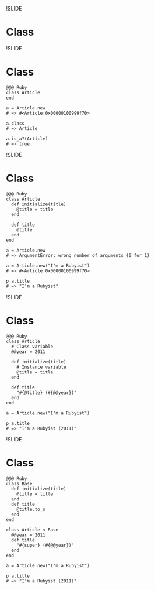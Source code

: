 !SLIDE
# Class


!SLIDE
# Class

    @@@ Ruby
    class Article
    end
    
    a = Article.new
    # => #<Article:0x00000100999f70>
    
    a.class
    # => Article
    
    a.is_a?(Article)
    # => true


!SLIDE
# Class

    @@@ Ruby
    class Article
      def initialize(title)
        @title = title
      end
      
      def title
        @title
      end
    end
    
    a = Article.new
    # => ArgumentError: wrong number of arguments (0 for 1)
    
    a = Article.new("I'm a Rubyist")
    # => #<Article:0x00000100999f70>
    
    p a.title
    # => "I'm a Rubyist"


!SLIDE
# Class

    @@@ Ruby
    class Article
      # Class variable
      @@year = 2011
      
      def initialize(title)
        # Instance variable
        @title = title
      end
      
      def title
        "#{@title} (#{@@year})"
      end
    end
    
    a = Article.new("I'm a Rubyist")
    
    p a.title
    # => "I'm a Rubyist (2011)"


!SLIDE
# Class

    @@@ Ruby
    class Base
      def initialize(title)
        @title = title
      end
      def title
        @title.to_s
      end
    end
    
    class Article < Base
      @@year = 2011
      def title
        "#{super} (#{@@year})"
      end
    end
    
    a = Article.new("I'm a Rubyist")
    
    p a.title
    # => "I'm a Rubyist (2011)"
